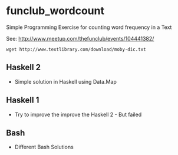 funclub_wordcount
=================

Simple Programming Exercise for counting word frequency in a Text

See: http://www.meetup.com/thefunclub/events/104441382/


    wget http://www.textlibrary.com/download/moby-dic.txt


Haskell 2
---------

* Simple solution in Haskell using Data.Map

Haskell 1
---------

* Try to improve the improve the Haskell 2 - But failed

Bash
----

* Different Bash Solutions

